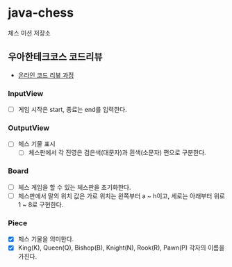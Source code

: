 # java-chess

체스 미션 저장소

## 우아한테크코스 코드리뷰

- [온라인 코드 리뷰 과정](https://github.com/woowacourse/woowacourse-docs/blob/master/maincourse/README.md)

### InputView
- [ ] 게임 시작은 start, 종료는 end를 입력한다. 

### OutputView
- [ ] 체스 기물 표시
  - [ ] 체스판에서 각 진영은 검은색(대문자)과 흰색(소문자) 편으로 구분한다.

### Board
- [ ] 체스 게임을 할 수 있는 체스판을 초기화한다.
- [ ] 체스판에서 말의 위치 값은 가로 위치는 왼쪽부터 a ~ h이고, 세로는 아래부터 위로 1 ~ 8로 구현한다.

### Piece
- [x] 체스 기물을 의미한다.
- [x] King(K), Queen(Q), Bishop(B), Knight(N), Rook(R), Pawn(P) 각자의 이름을 가진다.

